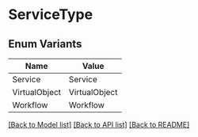 # ServiceType

## Enum Variants

| Name | Value |
|---- | -----|
| Service | Service |
| VirtualObject | VirtualObject |
| Workflow | Workflow |


[[Back to Model list]](../README.md#documentation-for-models) [[Back to API list]](../README.md#documentation-for-api-endpoints) [[Back to README]](../README.md)


